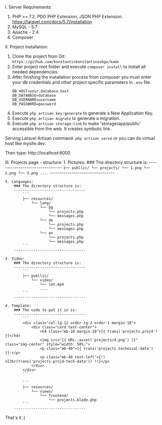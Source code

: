 
I. Server Requirements

1. PHP >= 7.2, PDO PHP Extension, JSON PHP Extension. https://laravel.com/docs/5.7/installation
2. MySQL - 5.7
3. Apache - 2.4
3. Composer

II. Project installation:

1. Clone the project from Git: `https://github.com/konstantinkonstantinovbgo/kame` 
2. Enter project root folder and execute `composer install` to install all needed dependencies.
3. After finishing the installation process from composer you must enter your db credentials and other project specific parameters in `.env` file.
    ```
    DB_HOST=your.database.host
    DB_DATABASE=database
    DB_USERNAME=username
    DB_PASSWORD=password
    
    ```
4. Execute `php artisan key:generate` to generate a New Application Key.
5. Execute `php artisan migrate` to generate a migration.
6. Execute `php artisan storage:link` to make 'storage/app/public' accessible from the web. It creates symbolic link.

Serving Laravel
Artisan command: `php artisan serve` or you can do virtual host like mysite.dev.

Then type: http://localhost:8000

III. Projects page - structure:
    1. Pictures:
        ### The directory structure is:
        ---------------------------------
            ```
            ├── publlic/
                └── projects/
                    └── 1.png
                    └── 2.png
                    └── 3.png
                    ....
            ```
        ---------------------------------
        
    3. Languages:
        ### The directory structure is:
        ---------------------------------
            ```
            ├── resources/
                └── lang/
                    └── bg
                        └── projects.php
                        └── messages.php
                    └── de
                        └── projects.php
                        └── messages.php
                    └── en
                        └── projects.php
                        └── messages.php
            ```
        ---------------------------------
        
    3. Video:
        ### The directory structure is:
        ---------------------------------
            ```
            ├── publlic/
                └── video/
                    └── iot.mp4
                    ....
            ```
        ---------------------------------
        
    4. Template:
        ### The code to put it in is:
        ---------------------------------
            ```
            <div class="col-lg-12 order-lg-2 order-1 margin-10">
                <div class="card text-center">
                    <h4 class="mb-10 margin-10">{{ trans('projects.proj4') }}</h4>
                    <img src="{{ URL::asset('projects/4.png') }}" class="img-center" style="width: 50%;">
                    <p class="mb-40">{{ trans('projects.technical-data') }}:</p>
                    <p class="mb-40 text-left">{!! nl2br(trans('projects.proj4-tech-data')) !!}</p>
                </div>
            </div>
            ```
            
            ```
            ├── resources/
                └── views/
                    └── frontend/
                        └── projects.blade.php
            ```
        ---------------------------------
        
    
That's it :)


